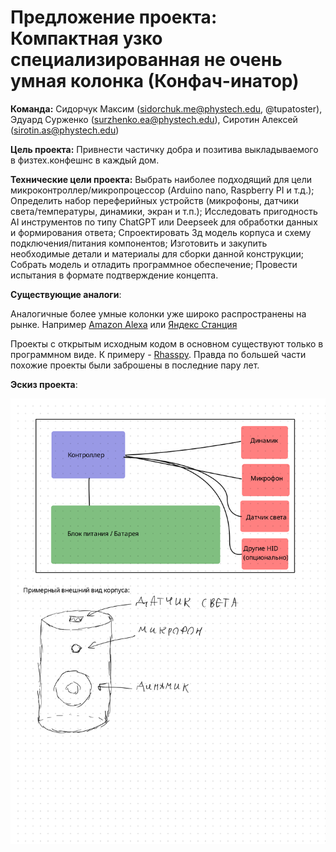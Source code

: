 # Предложение проекта: Компактная узко специализированная не очень умная колонка (Конфач-инатор)

__Команда:__ Сидорчук Максим (sidorchuk.me@phystech.edu, @tupatoster), Эдуард Сурженко (surzhenko.ea@phystech.edu), Сиротин Алексей (sirotin.as@phystech.edu)

__Цель проекта:__ Привнести частичку добра и позитива выкладываемого в физтех.конфешнс в каждый дом.

__Технические цели проекта:__ Выбрать наиболее подходящий для цели микроконтроллер/микропроцессор (Arduino nano, Raspberry PI и т.д.); Определить набор переферийных устройств (микрофоны, датчики света/температуры, динамики, экран и т.п.); Исследовать пригодность AI инструментов по типу ChatGPT или Deepseek для обработки данных и формирования ответа; Спроектировать 3д модель корпуса и схему подключения/питания компонентов; Изготовить и закупить необходимые детали и материалы для сборки данной конструкции; Собрать модель и отладить программное обеспечение; Провести испытания в формате подтверждение концепта.

__Существующие аналоги__:

Аналогичные более умные колонки уже широко распространены на рынке. Например [Amazon Alexa](https://alexa.amazon.com/) или [Яндекс Станция](https://alice.yandex.ru/station)

Проекты с открытым исходным кодом в основном существуют только в программном виде. К примеру - [Rhasspy](https://github.com/rhasspy/rhasspy). Правда по большей части похожие проекты были заброшены в последние пару лет.

__Эскиз проекта__:

![Device sketch (not really formal)](confach-inator_sketch.png)
